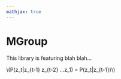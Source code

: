 ```yaml
---
mathjax: true
---
```


# MGroup
This library is featuring blah blah...

\\(P(z\_t|z\_{t-1} z\_{t-2} ...z\_1) = P(z\_t|z\_{t-1})\\)

